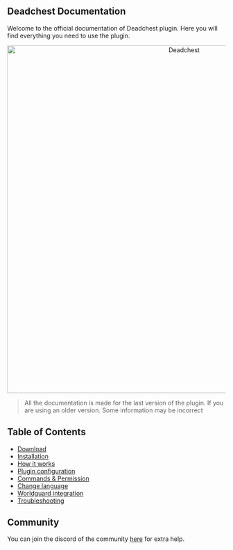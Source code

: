 ## Deadchest Documentation

Welcome to the official documentation of Deadchest plugin. Here you will find everything you need to use the plugin.

<div  align="center">
    <img src="https://github.com/apavarino/Deadchest/raw/master/deadchest-logo.png" alt="Deadchest" width="800" /><br>
</div>

> All the documentation is made for the last version of the plugin. If you are using an older version. Some information may be incorrect

## Table of Contents

- [Download](https://apavarino.github.io/Deadchest/download)
- [Installation](https://apavarino.github.io/Deadchest/installation)
- [How it works](https://apavarino.github.io/Deadchest/how-it-works)
- [Plugin configuration](https://apavarino.github.io/Deadchest/configuration)
- [Commands & Permission](https://apavarino.github.io/Deadchest/commands-and-perms)
- [Change language](https://apavarino.github.io/Deadchest/language)
- [Worldguard integration](https://apavarino.github.io/Deadchest/worldguard)
- [Troubleshooting](https://apavarino.github.io/Deadchest/troubleshooting)

## Community

You can join the discord of the community [here](https://discord.com/invite/jCsvJxS) for extra help.




